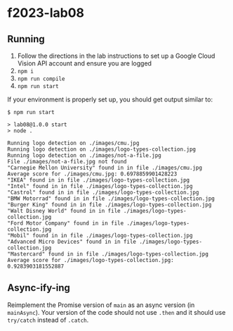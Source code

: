 # f2023-lab08

## Running
1. Follow the directions in the lab instructions to set up a Google Cloud Vision API account and ensure you are logged
1. `npm i`
1. `npm run compile`
1. `npm run start`

If your environment is properly set up, you should get output similar to:

```
$ npm run start

> lab08@1.0.0 start
> node .

Running logo detection on ./images/cmu.jpg
Running logo detection on ./images/logo-types-collection.jpg
Running logo detection on ./images/not-a-file.jpg
File ./images/not-a-file.jpg not found
"Carnegie Mellon University" found in in file ./images/cmu.jpg
Average score for ./images/cmu.jpg: 0.6978859901428223
"IKEA" found in in file ./images/logo-types-collection.jpg
"Intel" found in in file ./images/logo-types-collection.jpg
"Castrol" found in in file ./images/logo-types-collection.jpg
"BMW Motorrad" found in in file ./images/logo-types-collection.jpg
"Burger King" found in in file ./images/logo-types-collection.jpg
"Walt Disney World" found in in file ./images/logo-types-collection.jpg
"Ford Motor Company" found in in file ./images/logo-types-collection.jpg
"Mobil" found in in file ./images/logo-types-collection.jpg
"Advanced Micro Devices" found in in file ./images/logo-types-collection.jpg
"Mastercard" found in in file ./images/logo-types-collection.jpg
Average score for ./images/logo-types-collection.jpg: 0.9283903181552887
```

## Async-ify-ing
Reimplement the Promise version of `main` as an async version (in `mainAsync`). Your version of the code should not use `.then` and it should use `try/catch` instead of `.catch`.